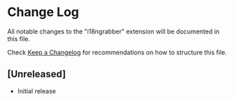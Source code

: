 # Change Log

All notable changes to the "i18ngrabber" extension will be documented in this file.

Check [Keep a Changelog](http://keepachangelog.com/) for recommendations on how to structure this file.

## [Unreleased]

- Initial release